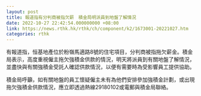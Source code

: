 ```yaml
---
layout: post
title: 報道指有分判商被指欠薪　積金局明派員到地盤了解情況
date: 2022-10-27 22:42:54.000000000 +08:00
link: https://news.rthk.hk/rthk/ch/component/k2/1673001-20221027.htm
categories: rthk
---
```


有報道指，恒基地產位於粉嶺馬適路8號的住宅項目，分判商被指拖欠薪金。積金局表示，高度重視僱主拖欠強積金供款的情況，明天將派員到有關地盤了解情況，並盡快與有關強積金受託人確認供款情況，以便有需要時為受影響員工提供協助。

積金局呼籲，如有關地盤的員工懷疑僱主未有為他們安排參加強積金計劃，或出現拖欠強積金供款情況，應立即透過熱線29180102或電郵與積金局聯絡。
